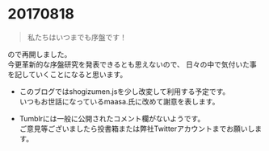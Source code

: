 # 20170818

> 私たちはいつまでも序盤です！

ので再開しました。  
今更革新的な序盤研究を発表できるとも思えないので、
日々の中で気付いた事を記していくことになると思います。

* このブログではshogizumen.jsを少し改変して利用する予定です。  
いつもお世話になっているmaasa.氏に改めて謝意を表します。

* Tumblrには一般に公開されたコメント欄がないようです。   
ご意見等ございましたら投書箱または弊社Twitterアカウントまでお願いします。
